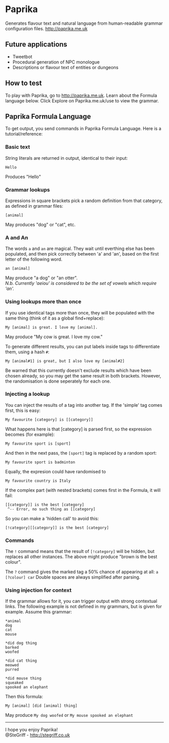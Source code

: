 # Paprika

Generates flavour text and natural language from human-readable grammar configuration files.
<http://paprika.me.uk>

## Future applications

 + Tweetbot
 + Procedural generation of NPC monologue
 + Descriptions or flavour text of entities or dungeons

## How to test

To play with Paprika, go to <http://paprika.me.uk>. Learn about the Formula language below. Click Explore on Paprika.me.uk/use to view the grammar.

## Paprika Formula Language

To get output, you send commands in Paprika Formula Language. Here is a tutorial/reference:

### Basic text

String literals are returned in output, identical to their input:

	Hello
	
Produces "Hello"

### Grammar lookups

Expressions in square brackets pick a random definition from that category, as defined in grammar files:

	[animal]
	
May produces "dog" or "cat", etc.

### A and An

The words `a` and `an` are magical. They wait until everthing else has been populated, and then pick correctly between
'a' and 'an', based on the first letter of the following word.

	an [animal]
	
May produce "a dog" or "an otter".  
*N.b. Currently 'aeiou' is considered to be the set of vowels which require 'an'.*

### Using lookups more than once

If you use identical tags more than once, they will be populated with the same thing (think of it as a global find+replace):

	My [animal] is great. I love my [animal].
	
May produce "My cow is great. I love my cow."

To generate different results, you can put labels inside tags to differentiate them, using a hash `#`:

	My [animal#1] is great, but I also love my [animal#2]
	
Be warned that this currently doesn't exclude results which have been chosen already,
so you may get the same result in both brackets. However, the randomisation is done seperately for each one.

### Injecting a lookup

You can inject the results of a tag into another tag. If the 'simple' tag comes first, this is easy:

	My favourite [category] is [[category]]
	
What happens here is that [category] is parsed first, so the expression becomes (for example):

	My favourite sport is [sport]
	
And then in the next pass, the `[sport]` tag is replaced by a random sport:

	My favourite sport is badminton
	
Equally, the expresion could have randomised to

	My favourite country is Italy
	
If the complex part (with nested brackets) comes first in the Formula, it will fail:

	[[category]] is the best [category]
	 ^-- Error, no such thing as [[category]
	 
So you can make a 'hidden call' to avoid this:

	[!category][[category]] is the best [category]
	
### Commands

The `!` command means that the result of `[!category]` will be hidden, but replaces all other instances.
The above might produce "brown is the best colour".

The `?` command gives the marked tag a 50% chance of appearing at all: `a [?colour] car`
Double spaces are always simplified after parsing.
	
### Using injection for context

If the grammar allows for it, you can trigger output with strong contextual links.
The following example is not defined in my grammars, but is given for example. Assume this grammar:

	*animal
	dog
	cat
	mouse
	
	*did dog thing
	barked
	woofed
	
	*did cat thing
	meowed
	purred
	
	*did mouse thing
	squeaked
	spooked an elephant

Then this formula:

	My [animal] [did [animal] thing]
	
May produce `My dog woofed` or `My mouse spooked an elephant`

----------
I hope you enjoy Paprika!  
@SteGriff - <http://stegriff.co.uk>

